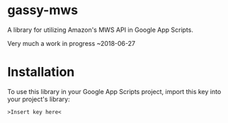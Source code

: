 # gassy-mws
A library for utilizing Amazon's MWS API in Google App Scripts.

Very much a work in progress ~2018-06-27

# Installation
To use this library in your Google App Scripts project, import this key into your project's library:

<code>>Insert key here<</code>
